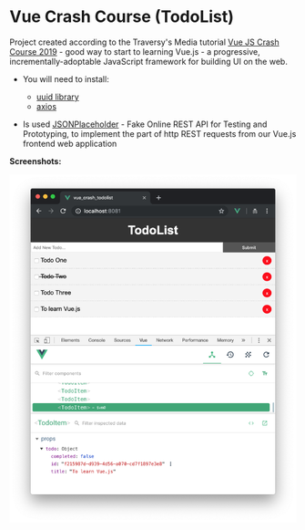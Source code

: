 # Vue Crash Course (TodoList)

Project created according to the Traversy's Media tutorial [Vue JS Crash Course 2019](https://www.youtube.com/watch?v=Wy9q22isx3U&t=50s) - 
good way to start to learning Vue.js - a progressive, incrementally-adoptable JavaScript framework for building UI on the web.

* You will need to install:
    + [uuid library](https://github.com/kelektiv/node-uuid)
    + [axios](https://github.com/axios/axios)

* Is used [JSONPlaceholder](https://jsonplaceholder.typicode.com/) - Fake Online REST API for Testing and Prototyping,
to implement the part of http REST requests from our Vue.js frontend web application

**Screenshots:**

![TodoList](images/todolist-screen1.png)
